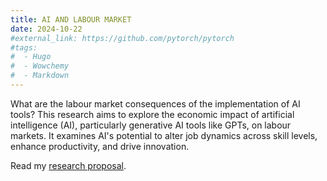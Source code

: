 ```yaml
---
title: AI AND LABOUR MARKET
date: 2024-10-22
#external_link: https://github.com/pytorch/pytorch
#tags:
#  - Hugo
#  - Wowchemy
#  - Markdown
---
```


What are the labour market consequences of the implementation of AI tools? This research aims to explore the economic impact of artificial intelligence (AI), particularly generative AI tools like GPTs, on labour markets. It examines AI's potential to alter job dynamics across skill levels, enhance productivity, and drive innovation.

Read my [research proposal](https://francescolosma.github.io/uploads/ResearchProposal_AI_Labour.pdf).

<!--more-->

